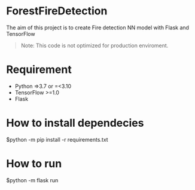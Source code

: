 # ForestFireDetection

The aim of this project is to create Fire detection NN model with Flask and TensorFlow
> Note: This code is not optimized for production enviroment.

# Requirement
- Python =>3.7 or =<3.10
- TensorFlow >=1.0
- Flask

# How to install dependecies
 $python -m pip install -r requirements.txt

# How to run
 $python -m flask run
 
